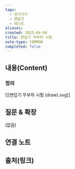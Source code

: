 ```yaml
---
tags:
  - 전기기기
  - 변압기
  - 테스트
aliases: 
created: 2025-04-04
title: 변압기 무부하 시험
note-type: COMMON
completed: false
---
```


## 내용(Content)

### 정의

![[변압기 무부하 시험 (draw).svg]]



## 질문 & 확장

(없음)

## 연결 노트

## 출처(링크)

